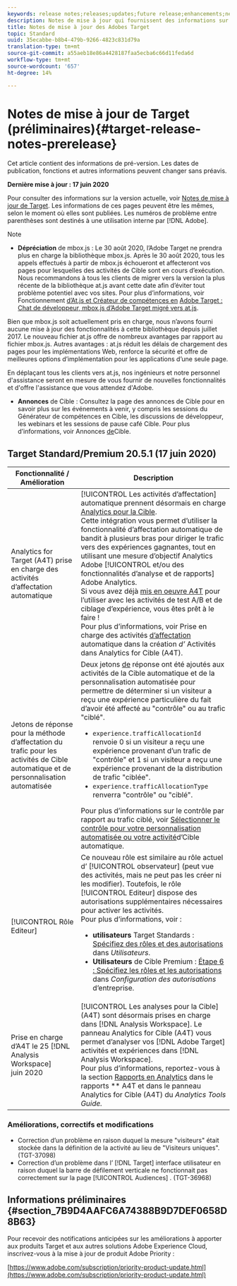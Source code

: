 ```yaml
---
keywords: release notes;releases;updates;future release;enhancements;new features;fixes;updates
description: Notes de mise à jour qui fournissent des informations sur les fonctionnalités, les améliorations et les correctifs des dernières versions ou des prochaines versions de l’Adobe Target DNL.
title: Notes de mise à jour des Adobes Target
topic: Standard
uuid: 35ecabbe-b8b4-479b-9266-4823c831d79a
translation-type: tm+mt
source-git-commit: a55aeb18e86a4428187faa5ecba6c66d11feda6d
workflow-type: tm+mt
source-wordcount: '657'
ht-degree: 14%

---
```



# Notes de mise à jour de Target (préliminaires){#target-release-notes-prerelease}

Cet article contient des informations de pré-version. Les dates de publication, fonctions et autres informations peuvent changer sans préavis.

**Dernière mise à jour : 17 juin 2020**

Pour consulter des informations sur la version actuelle, voir [Notes de mise à jour de Target](release-notes.md). Les informations de ces pages peuvent être les mêmes, selon le moment où elles sont publiées. Les numéros de problème entre parenthèses sont destinés à une utilisation interne par [!DNL Adobe].

>[!NOTE]
>
>* **Dépréciation** de mbox.js : Le 30 août 2020, l’Adobe Target ne prendra plus en charge la bibliothèque mbox.js. Après le 30 août 2020, tous les appels effectués à partir de mbox.js échoueront et affecteront vos pages pour lesquelles des activités de Cible sont en cours d’exécution. Nous recommandons à tous les clients de migrer vers la version la plus récente de la bibliothèque at.js avant cette date afin d’éviter tout problème potentiel avec vos sites. Pour plus d’informations, voir Fonctionnement [d’At.js et Créateur de compétences en](/help/c-implementing-target/c-implementing-target-for-client-side-web/c-how-atjs-works/how-atjs-works.md) [Adobe Target : Chat de développeur, mbox.js d’Adobe Target migré vers at.js](https://seminars.adobeconnect.com/ptdo6mfo6qn6/?proto=true).
   >
   >   
   Bien que mbox.js soit actuellement pris en charge, nous n’avons fourni aucune mise à jour des fonctionnalités à cette bibliothèque depuis juillet 2017. Le nouveau fichier at.js offre de nombreux avantages par rapport au fichier mbox.js. Autres avantages : at.js réduit les délais de chargement des pages pour les implémentations Web, renforce la sécurité et offre de meilleures options d’implémentation pour les applications d’une seule page.
   >
   >   
   En déplaçant tous les clients vers at.js, nos ingénieurs et notre personnel d&#39;assistance seront en mesure de vous fournir de nouvelles fonctionnalités et d&#39;offre l&#39;assistance que vous attendez d&#39;Adobe.
   >
   >
* **Annonces** de Cible : Consultez la page des annonces de Cible pour en savoir plus sur les événements à venir, y compris les sessions du Générateur de compétences en Cible, les discussions de développeur, les webinars et les sessions de pause café Cible. Pour plus d’informations, voir Annonces [de](/help/r-release-notes/target-announcements.md)Cible.


## Target Standard/Premium 20.5.1 (17 juin 2020)

| Fonctionnalité / Amélioration | Description |
| --- | --- |
| Analytics for Target (A4T) prise en charge des activités d’affectation  automatique | [!UICONTROL Les activités d’affectation] automatique prennent désormais en charge [Analytics pour la Cible](/help/c-integrating-target-with-mac/a4t/a4t.md).<br>Cette intégration vous permet d’utiliser la fonctionnalité d’affectation  automatique de bandit à plusieurs bras pour diriger le trafic vers des expériences gagnantes, tout en utilisant une mesure d’objectif Analytics  Adobe [!UICONTROL et/ou des fonctionnalités d’analyse et de rapports] Adobe Analytics.<br>Si vous avez déjà [mis en oeuvre A4T](/help/c-integrating-target-with-mac/a4t/a4timplementation.md) pour l’utiliser avec les activités de test A/B et de ciblage d’expérience, vous êtes prêt à le faire !<br>Pour plus d’informations, voir Prise en charge des activités [d’affectation](/help/c-integrating-target-with-mac/a4t/campaign-creation.md#a4t-aa) automatique dans la création *d’* Activités dans Analytics for Cible (A4T). |
| Jetons de réponse pour la méthode d’affectation du trafic pour les activités de Cible automatique et de personnalisation automatisée | Deux jetons [de](/help/administrating-target/response-tokens.md) réponse ont été ajoutés aux activités de la Cible  automatique et de la personnalisation  automatisée pour permettre de déterminer si un visiteur a reçu une expérience particulière du fait d’avoir été affecté au &quot;contrôle&quot; ou au trafic &quot;ciblé&quot;.<ul><li>`experience.trafficAllocationId` renvoie 0 si un visiteur a reçu une expérience provenant d’un trafic de &quot;contrôle&quot; et 1 si un visiteur a reçu une expérience provenant de la distribution de trafic &quot;ciblée&quot;.</li><li>`experience.trafficAllocationType` renverra &quot;contrôle&quot; ou &quot;ciblé&quot;.</li></ul>Pour plus d’informations sur le contrôle par rapport au trafic ciblé, voir [Sélectionner le contrôle pour votre personnalisation automatisée ou votre activité](/help/c-activities/t-automated-personalization/experience-as-control.md)d’Cible automatique. |
| [!UICONTROL Rôle Editeur] | Ce nouveau rôle est similaire au rôle actuel d’ [!UICONTROL observateur] (peut vue des activités, mais ne peut pas les créer ni les modifier). Toutefois, le rôle [!UICONTROL Editeur] dispose des autorisations supplémentaires nécessaires pour activer les activités.<br>Pour plus d’informations, voir : <ul><li>**utilisateurs** Target Standards : [Spécifiez des rôles et des autorisations](/help/administrating-target/c-user-management/c-user-management/user-management.md#roles-permissions) dans *Utilisateurs*.</li><li>**Utilisateurs** de Cible Premium : [Étape 6 : Spécifiez les rôles et les autorisations](/help/administrating-target/c-user-management/property-channel/properties-overview.md#section_8C425E43E5DD4111BBFC734A2B7ABC80) dans *Configuration des autorisations* d’entreprise.</li></ul> |
| Prise en charge d’A4T le 25 [!DNL Analysis Workspace]<br>juin 2020 | [!UICONTROL Les analyses pour la Cible] (A4T) sont désormais prises en charge dans [!DNL Analysis Workspace]. Le panneau  Analytics for Cible (A4T) vous permet d’analyser vos [!DNL Adobe Target] activités et expériences dans [!DNL Analysis Workspace].<br>Pour plus d’informations, reportez-vous à la section [Rapports en Analytics](/help/c-integrating-target-with-mac/a4t/reporting.md) dans le rapports ** A4T et dans le panneau [](https://docs.adobe.com/content/help/en/analytics/analyze/analysis-workspace/panels/a4t-panel.html) Analytics for Cible (A4T) du *Analytics Tools Guide.* |

### Améliorations, correctifs et modifications

* Correction d’un problème en raison duquel la mesure &quot;visiteurs&quot; était stockée dans la définition de la activité au lieu de &quot;Visiteurs uniques&quot;. (TGT-37098)
* Correction d’un problème dans l’ [!DNL Target] interface utilisateur en raison duquel la barre de défilement verticale ne fonctionnait pas correctement sur la page [!UICONTROL Audiences] . (TGT-36968)

## Informations préliminaires {#section_7B9D4AAFC6A74388B9D7DEF0658D8B63}

Pour recevoir des notifications anticipées sur les améliorations à apporter aux produits Target et aux autres solutions Adobe Experience Cloud, inscrivez-vous à la mise à jour de produit Adobe Priority :

[https://www.adobe.com/subscription/priority-product-update.html](https://www.adobe.com/subscription/priority-product-update.html)

